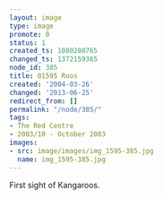 ```yaml
---
layout: image
type: image
promote: 0
status: 1
created_ts: 1080280765
changed_ts: 1372159365
node_id: 385
title: 01595 Roos
created: '2004-03-26'
changed: '2013-06-25'
redirect_from: []
permalink: "/node/385/"
tags:
- The Red Centre
- 2003/10 - October 2003
images:
- src: image/images/img_1595-385.jpg
  name: img_1595-385.jpg
---
```

First sight of Kangaroos.  
